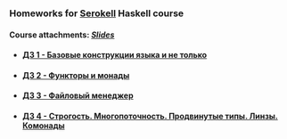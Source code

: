 ### Homeworks for [Serokell](https://serokell.io) Haskell course

#### Course attachments: [***Slides***](https://slides.com/fp-ctd)

* #### [ДЗ 1 - Базовые конструкции языка и не только](hw1)
* #### [ДЗ 2 - Функторы и монады](hw2-Danielto1404)
* #### [ДЗ 3 - Файловый менеджер](hw3-Danielto1404)
* #### [ДЗ 4 - Строгость. Многопоточность. Продвинутые типы. Линзы. Комонады](hw4-Danielto1404)
